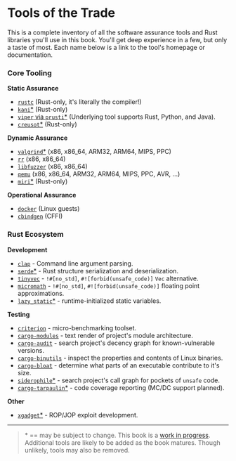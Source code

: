 # Tools of the Trade

This is a complete inventory of all the software assurance tools and Rust libraries you'll use in this book.
You'll get deep experience in a few, but only a taste of most.
Each name below is a link to the tool's homepage or documentation.

### Core Tooling

**Static Assurance**

* [`rustc`](https://rustc-dev-guide.rust-lang.org/) (Rust-only, it's literally the compiler!)
* [`kani`*](https://github.com/model-checking/kani) (Rust-only)
* [`viper` via `prusti`*](https://www.pm.inf.ethz.ch/research/prusti.html) (Underlying tool supports Rust, Python, and Java).
* [`creusot`*](https://github.com/xldenis/creusot) (Rust-only)

**Dynamic Assurance**

* [`valgrind`*](https://valgrind.org/) (x86, x86_64, ARM32, ARM64, MIPS, PPC)
* [`rr`](https://rr-project.org/) (x86, x86_64)
* [`libfuzzer`](https://llvm.org/docs/LibFuzzer.html) (x86, x86_64)
* [`qemu`](https://www.qemu.org/) (x86, x86_64, ARM32, ARM64, MIPS, PPC, AVR, ...)
* [`miri`*](https://github.com/rust-lang/miri) (Rust-only)

**Operational Assurance**

* [`docker`](https://docs.docker.com/engine/reference/commandline/cli/) (Linux guests)
* [`cbindgen`](https://crates.io/crates/cbindgen) (CFFI)

### Rust Ecosystem

**Development**

* [`clap`](https://crates.io/crates/clap) - Command line argument parsing.
* [`serde`*](https://crates.io/crates/serde) - Rust structure serialization and deserialization.
* [`tinyvec`](https://crates.io/crates/smallvec) - `!#[no_std]`, `#![forbid(unsafe_code)]` `Vec` alternative.
* [`micromath`](https://crates.io/crates/micromath) - `!#[no_std]`, `#![forbid(unsafe_code)]` floating point approximations.
* [`lazy_static`*](https://crates.io/crates/lazy_static) - runtime-initialized static variables.

**Testing**

* [`criterion`](https://crates.io/crates/criterion) - micro-benchmarking toolset.
* [`cargo-modules`](https://crates.io/crates/cargo-modules) - text render of project's module architecture.
* [`cargo-audit`](https://crates.io/crates/cargo-audit) - search project's decency graph for known-vulnerable versions.
* [`cargo-binutils`](https://crates.io/crates/cargo-binutils) - inspect the properties and contents of Linux binaries.
* [`cargo-bloat`](https://crates.io/crates/cargo-bloat) - determine what parts of an executable contribute to it's size.
* [`siderophile`*](https://crates.io/crates/siderophile) - search project's call graph for pockets of `unsafe` code.
* [`cargo-tarpaulin`*](https://crates.io/crates/cargo-tarpaulin) - code coverage reporting (MC/DC support planned).

**Other**

* [`xgadget`*](https://crates.io/crates/xgadget) - ROP/JOP exploit development.

---

> \* == may be subject to change. This book is a [work in progress](./faq.md#8-is-this-book-free). Additional tools are likely to be added as the book matures. Though unlikely, tools may also be removed.